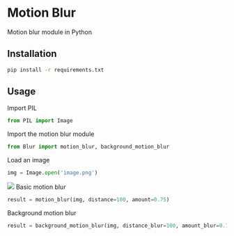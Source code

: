 # Motion Blur
Motion blur module in Python

## Installation
```bash
pip install -r requirements.txt
```

## Usage
Import PIL
```python
from PIL import Image
```
Import the motion blur module
```python
from Blur import motion_blur, background_motion_blur
```
Load an image
```python
img = Image.open('image.png')
```
![](https://cdn.discordapp.com/attachments/1120417968032063538/1194676736193998888/image-normal.png?ex=65b13869&is=659ec369&hm=63716ce40a3bc307a8151955393329f81080c1e4d729559ba28be67a3b5fb4fe&)
Basic motion blur
```python
result = motion_blur(img, distance=100, amount=0.75)
```
Background motion blur
```python
result = background_motion_blur(img, distance_blur=100, amount_blur=0.75, amount_subject=1.0)
```
